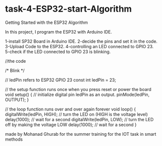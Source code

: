 # task-4-ESP32-start-Algorithm

Getting Started with the ESP32 Algorithm 


In this project, I program the ESP32 with Arduino IDE.

1-install SP32 Board in Arduino IDE.
2-decide the pins and set it in the code.
3-Upload Code to the ESP32.
4-controlling an LED connected to GPIO 23.
5-check if the LED connected to GPIO 23 is blinking.

//the code 

/*
  Blink
*/

// ledPin refers to ESP32 GPIO 23
const int ledPin = 23;

// the setup function runs once when you press reset or power the board
void setup() {
  // initialize digital pin ledPin as an output.
  pinMode(ledPin, OUTPUT);
}

// the loop function runs over and over again forever
void loop() {
  digitalWrite(ledPin, HIGH);   // turn the LED on (HIGH is the voltage level)
  delay(1000);                  // wait for a second
  digitalWrite(ledPin, LOW);    // turn the LED off by making the voltage LOW
  delay(1000);                  // wait for a second
}

made by Mohanad Ghurab for the summer training for the IOT task in smart methods
